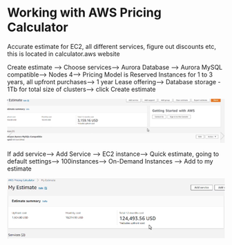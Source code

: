 # Working with AWS Pricing Calculator

Accurate estimate for EC2, all different services, figure out discounts etc, this is located in calculator.aws website

Create estimate --> Choose services--> Aurora Database --> Aurora MySQL compatible--> Nodes 4--> Pricing Model is Reserved Instances for 1  to 3 years, all upfront purchases--> 1 year Lease offering--> Database storage - 1Tb for total size of clusters--> click Create estimate

![est](est.png)

If add service--> Add Service --> EC2 instance--> Quick estimate, going to default settings--> 100instances--> On-Demand Instances --> Add to my estimate 

![total](total.png)